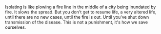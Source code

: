 Isolating is like plowing a fire line in the middle of a city being inundated by fire. It slows the spread. But you don't get to resume life, a very altered life, until there are no new cases, until the fire is out. Until you've shut down transmission of the disease. This is not a punishment, it's how we save ourselves. 
